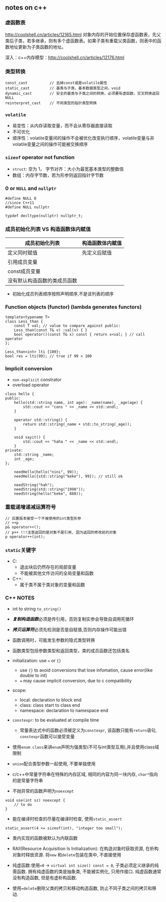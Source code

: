 ## notes on c++

### 虚函数表
<http://coolshell.cn/articles/12165.html>
对象内存的开始位置保存虚函数表，先父类后子类，若多继承，则有多个虚函数表。如果子类有重载父类函数，则表中的函数地址更新为子类函数的地址。

深入：c++内存模型：<http://coolshell.cn/articles/12176.html>

### 类型转换

```
const_cast          // 去掉const或是volatile属性
static_cast         // 基类与子类，基本数据类型之间，void
dynamic_cast        // 安全的基类与子类之间的转换，必须要有虚函数，交叉转换返回NULL
reinterpret_cast    // 不同类型的指针类型转换
```

### `volatile`
- 易变性：从内存读取变量，而不会从寄存器直接读取
- 不可优化
- 顺序性：volatile变量间的操作不会被优化改变执行顺序，volatile变量与非volatile变量之间的操作可能被交换顺序

### `sizeof` operator not function
- `struct`: 空为 1， 字节对齐：大小为最宽基本类型的整数倍
- 数组：内存字节数，若为形参则返回指针字节数

### 0 or `NULL` and `nullptr`
```
#define NULL 0
//since C++11
#define NULL nullptr

typdef decltype(nullptr) nullptr_t;
```

### 成员初始化列表 VS 构造函数体内赋值
| 成员初始化列表 | 构造函数体内赋值 |
| ------------ | ------------ |
| 定义同时赋值   | 先定义后赋值 |
| 引用成员变量   | | 
| const成员变量 | |
| 没有默认构造函数的类成员函数 | |
- 初始化成员列表顺序按照声明顺序,不是该列表的顺序

### Function objects (functor) (lambda generates functors)
```
template<typename T> 
class Less_than {
    const T val; // value to compare against public:
    Less_than(const T& v) :val(v) { }
    bool operator()(const T& x) const { return x<val; } // call operator 
};

Less_than<int> lti {100};
bool res = lti(99); // true if 99 < 100
```

### Implicit conversion
- `non-explicit` constrator
- overload operator

```
class hello {
public:
    hello(std::string name, int age): _name(name), _age(age) {
        std::cout << "cons " << _name << std::endl;
    }
    
    operator std::string() {
        return std::string(_name + std::to_string(_age));
    }
    
    void sayit() {
        std::cout << "haha " << _name << std::endl;
    }
private:
    std::string _name;
    int _age;
};

    needHello(hello("nini", 99));
    needHello({std::string("keke"), 99}); // still ok
    
    needString("hah");
    needString(std::string("1998"));
    needString(hello("keke", 888));
```

### 重载递增递减运算符号
```
// 后置版本接受一个不被使用的int类型形参
// ++p
p& operator++();
// p++ !!!注意返回的是对象不是引用, 因为返回的修改前的对象 
p operator++(int);
```

### `static`关键字
- C:
    - 退出块后仍然存在的局部变量
    - 不能被其他文件访问的全局变量和函数
- C++:
    - 属于类不属于类对象的变量和函数    

### C++ NOTES 
- int to string `to_string()`

- ***复制构造函数***必须是传引用，否则复制实参会导致自调用死循环

- ***拷贝运算符***必须先检测是否是自赋值,否则内存操作可能出错

- 函数调用时，可能发生参数的隐式类型转换

- 函数类型包括参数类型和返回类型，类的成员函数还包括类名
  
- initialization: use `=` or `{}`
    - use `{}` to avoid conversions that lose infomation, cause error(like double to int)
    - `=` may cause implicit conversion, due to c compatibility

- scope:
    - local:        declaration to block end
    - class:        class start to class end
    - namespace:    declaration to namespace end

- `constexpr`: to be evaluated at compile time
    - 常量表达式中的函数必须被定义为`constexpr`, 该函数只能有`return`语句, `constexpr`函数可以接受变量

- 使用`enum class`来讲`enum`声明为强类型(不可与int类型互用),并且使用class域限制

- `union`配合类型参数一起使用, 不要单独使用

- c/c++中常量字符串在特殊的内存区域, 相同的内容为同一块内存, `char*`指向的是常量字符串

- 不抛异常的函数声明为`noexcept`

```
void use(int sz) noexcept {
    // to do
}
```

- 能在编译时检查的尽量在编译时检查, 使用`static_assert`
```
static_assert(4 <= sizeof(int), "integer too small");
```

- 类内实现的函数被默认为内联函数

- RAII(Resource Acquisition Is Initialization): 在构造对象时获取资源, 在析构对象时释放资源. 将`new` 和`delete`包装在类中, 不直接使用

- 纯虚函数:使用`=0` -> `virtual int size() const = 0`, 子类必须定义继承的纯需函数. 拥有纯虚函数的类是抽象类, 不能被实例化, 只用作接口. 纯虚函数通常没有构造函数, 但是有虚析构函数. 

- 使用`=delete`删除父类的拷贝和移动构造函数, 防止不同子类之间的拷贝和移动.